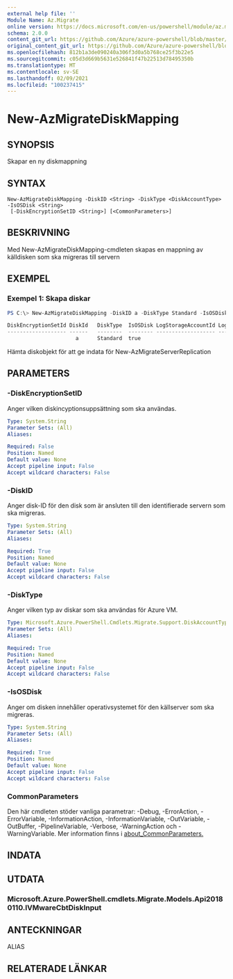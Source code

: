 ```yaml
---
external help file: ''
Module Name: Az.Migrate
online version: https://docs.microsoft.com/en-us/powershell/module/az.migrate/new-azmigratediskmapping
schema: 2.0.0
content_git_url: https://github.com/Azure/azure-powershell/blob/master/src/Migrate/help/New-AzMigrateDiskMapping.md
original_content_git_url: https://github.com/Azure/azure-powershell/blob/master/src/Migrate/help/New-AzMigrateDiskMapping.md
ms.openlocfilehash: 812b1a3de090240a306f3d0a5b768ce25f3b22e5
ms.sourcegitcommit: c05d3d669b5631e526841f47b22513d78495350b
ms.translationtype: MT
ms.contentlocale: sv-SE
ms.lasthandoff: 02/09/2021
ms.locfileid: "100237415"
---
```

# New-AzMigrateDiskMapping

## SYNOPSIS
Skapar en ny diskmappning

## SYNTAX

```
New-AzMigrateDiskMapping -DiskID <String> -DiskType <DiskAccountType> -IsOSDisk <String>
 [-DiskEncryptionSetID <String>] [<CommonParameters>]
```

## BESKRIVNING
Med New-AzMigrateDiskMapping-cmdleten skapas en mappning av källdisken som ska migreras till servern

## EXEMPEL

### Exempel 1: Skapa diskar
```powershell
PS C:\> New-AzMigrateDiskMapping -DiskID a -DiskType Standard -IsOSDisk 'true'

DiskEncryptionSetId DiskId   DiskType  IsOSDisk LogStorageAccountId LogStorageAccountSasSecretName  
------------------- ------   --------  -------- ------------------- ------------------------------   
                      a      Standard  true  
```

Hämta diskobjekt för att ge indata för New-AzMigrateServerReplication

## PARAMETERS

### -DiskEncryptionSetID
Anger vilken diskincyptionsuppsättning som ska användas.

```yaml
Type: System.String
Parameter Sets: (All)
Aliases:

Required: False
Position: Named
Default value: None
Accept pipeline input: False
Accept wildcard characters: False
```

### -DiskID
Anger disk-ID för den disk som är ansluten till den identifierade servern som ska migreras.

```yaml
Type: System.String
Parameter Sets: (All)
Aliases:

Required: True
Position: Named
Default value: None
Accept pipeline input: False
Accept wildcard characters: False
```

### -DiskType
Anger vilken typ av diskar som ska användas för Azure VM.

```yaml
Type: Microsoft.Azure.PowerShell.Cmdlets.Migrate.Support.DiskAccountType
Parameter Sets: (All)
Aliases:

Required: True
Position: Named
Default value: None
Accept pipeline input: False
Accept wildcard characters: False
```

### -IsOSDisk
Anger om disken innehåller operativsystemet för den källserver som ska migreras.

```yaml
Type: System.String
Parameter Sets: (All)
Aliases:

Required: True
Position: Named
Default value: None
Accept pipeline input: False
Accept wildcard characters: False
```

### CommonParameters
Den här cmdleten stöder vanliga parametrar: -Debug, -ErrorAction, -ErrorVariable, -InformationAction, -InformationVariable, -OutVariable, -OutBuffer, -PipelineVariable, -Verbose, -WarningAction och -WarningVariable. Mer information finns i [about_CommonParameters.](http://go.microsoft.com/fwlink/?LinkID=113216)

## INDATA

## UTDATA

### Microsoft.Azure.PowerShell.cmdlets.Migrate.Models.Api20180110.IVMwareCbtDiskInput

## ANTECKNINGAR

ALIAS

## RELATERADE LÄNKAR

